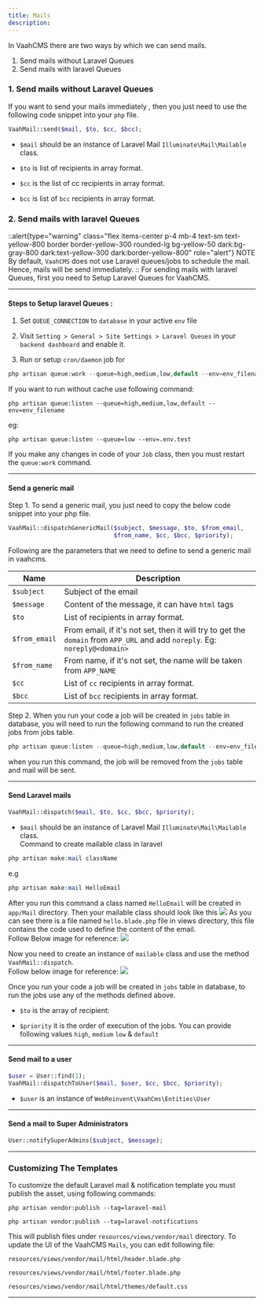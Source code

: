 ```yaml
---
title: Mails
description: 
---
```


In VaahCMS there are two ways by which we can send mails.
1. Send mails without Laravel Queues
2. Send mails with laravel Queues
### 1. Send mails without Laravel Queues


If you want to send your mails immediately , then you just need to use the following 
code snippet into your `php` file.

```php
VaahMail::send($mail, $to, $cc, $bcc);
```
- `$mail` should be an instance of Laravel Mail `Illuminate\Mail\Mailable` class.

- `$to`   is list of recipients in array format.

- `$cc`   is the list of cc recipients in array format.

- `bcc`   is list of `bcc` recipients in array format.
### 2. Send mails with laravel Queues
::alert{type="warning" class="flex items-center p-4 mb-4 text-sm text-yellow-800 border border-yellow-300 rounded-lg bg-yellow-50 dark:bg-gray-800 dark:text-yellow-300 dark:border-yellow-800" role="alert"}
NOTE   
By default, `VaahCMS` does not use Laravel queues/jobs to schedule the mail. Hence, mails will be send immediately.
::
 For sending mails with laravel Queues, first you need to Setup Laravel Queues for VaahCMS.

--------
#### Steps to Setup laravel Queues :

1. Set `QUEUE_CONNECTION` to `database` in your active `env` file

2. Visit `Setting > General > Site Settings > Laravel Queues` in your `backend dashboard` and enable it.

3. Run or setup `cron/daemon` job for 
 ```php
php artisan queue:work --queue=high,medium,low,default --env=env_filename
```
 If you want to run without cache use following command:

```
php artisan queue:listen --queue=high,medium,low,default --env=env_filename
```
eg:

```
php artisan queue:listen --queue=low --env=.env.test
```

If you make any changes in code of your `Job` class, then you must restart the `queue:work` command.

---

#### Send a generic mail   

Step 1. To send a generic mail, you just need to copy the below code snippet into your php file.
```php
VaahMail::dispatchGenericMail($subject, $message, $to, $from_email, 
                              $from_name, $cc, $bcc, $priority);
```
Following are the parameters that we need to define to send a generic mail in vaahcms.

| Name          | Description                                                  |
| ------------- | ------------------------------------------------------------ |
| `$subject`    | Subject of the email                                         |
| `$message`    | Content of the message, it can have `html` tags              |
| `$to`         | List of recipients in array format.                          |
| `$from_email` | From email, if it's not set, then it will try to get the `domain` from `APP_URL` and add `noreply`. Eg: `noreply@<domain>` |
| `$from_name`  | From name, if it's not set, the name will be taken from `APP_NAME` |
| `$cc`         | List of `cc` recipients in array format.                     |
| `$bcc`        | List of `bcc` recipients in array format.                    |

Step 2. When you run your code a job will be created in `jobs` table in database, you will need to run the following command to run the created jobs from jobs table.
```php
php artisan queue:listen --queue=high,medium,low,default --env=env_filename
```
when you run this command, the job will be removed from the `jobs` table and mail will be sent.



---

#### Send Laravel mails 

```php
VaahMail::dispatch($mail, $to, $cc, $bcc, $priority);
```

- `$mail` should be an instance of Laravel Mail `Illuminate\Mail\Mailable` class.   
   Command to create mailable class in laravel   
```php
php artisan make:mail className
```
  e.g
```php
php artisan make:mail HelloEmail
```
 After you run this command a class named `HelloEmail` will be created in `app/Mail` directory.
Then your mailable class should look like this
 <img src="/images/mail-1.png">
As you can see there is a file named `hello.blade.php` file in views directory, this file contains
the code used to define the content of the email.   
Follow Below image for reference:
<img src="/images/mail-2.png">

Now you need to create an instance of `mailable` class and 
use the method `VaahMail::dispatch`.   
Follow below image for reference:
<img src="/images/mail-3.png">


Once you run your code a job will be created in `jobs` table in database, 
to run the jobs use any of the methods defined above.
- `$to` is the array of recipient:

- `$priority` it is the order of execution of the jobs. You can provide following values `high`, `medium` `low` & `default`

------

#### Send mail to a user

```php
$user = User::find(1);
VaahMail::dispatchToUser($mail, $user, $cc, $bcc, $priority);
```

- `$user` is an instance of `WebReinvent\VaahCms\Entities\User`

---

#### Send a mail to Super Administrators 

```php
User::notifySuperAdmins($subject, $message);
```



---

### Customizing The Templates

To customize the default Laravel mail & notification template you must publish the asset, using following commands:

```shell
php artisan vendor:publish --tag=laravel-mail
```

```shell
php artisan vendor:publish --tag=laravel-notifications
```




This will publish files under `resources/views/vendor/mail` directory. To update the UI of the VaahCMS `Mails`, you can edit following file:

```
resources/views/vendor/mail/html/header.blade.php
```

```
resources/views/vendor/mail/html/footer.blade.php
```

```
resources/views/vendor/mail/html/themes/default.css
```

------


